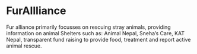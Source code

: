 # FurAllliance
Fur alliance  primarily focusses on rescuing stray animals, providing information on animal Shelters such as: Animal Nepal, Sneha’s Care, KAT Nepal, transparent fund raising to provide food, treatment   and report active animal rescue.  
